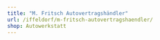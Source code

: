 ```yaml
---
title: "M. Fritsch Autovertragshändler"
url: /iffeldorf/m-fritsch-autovertragshaendler/
shop: Autowerkstatt
---
```

